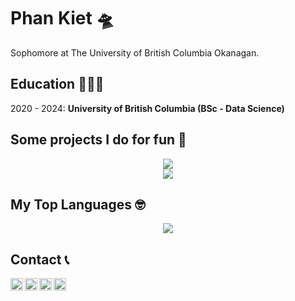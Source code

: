 Phan Kiet 🛸
=========

Sophomore at The University of British Columbia Okanagan.

Education 👨🏻‍🏫
---------
2020 - 2024: **University of British Columbia (BSc - Data Science)**

Some projects I do for fun 🔨
---------------
<div align='center'>
	<div>
		<a href="https://github.com/ketphan02/MessMessBotBot">
			<img src='https://github-readme-stats.vercel.app/api/pin/?username=ketphan02&repo=MessMessBotBot&theme=graywhite' />
		</a>
	</div>
	<div>
		<a href="https://github.com/ketphan02/PKcoin-full-version">
			<img src='https://github-readme-stats.vercel.app/api/pin/?username=ketphan02&repo=PKcoin-full-version&theme=graywhite' />
		</a>
	</div>
</div>

My Top Languages 🤓
---------------
<div align='center'>
	<a href='https://github.com/ketphan02'>
		<img src='https://github-readme-stats.vercel.app/api/top-langs/?username=anuraghazra&exclude_forks=true' />
	<a/>
</div>

Contact 📞
-------
<a href="https://github.com/ketphan02">
	<img width="20"
	     align="left"
	     alt="My GitHub profile"
	     style="background-color:white;"
	     src="https://cdn.jsdelivr.net/npm/simple-icons@v3/icons/github.svg">
</a>

<a href="https://www.linkedin.com/in/ketphan02/">
	<img width="20"
	     align="left"
	     alt="My LinkedIn profile"
	     style="background-color:white;"
	     src="https://cdn.jsdelivr.net/npm/simple-icons@v3/icons/linkedin.svg">
</a>

<a href="mailto:tuankiet.phannguyen@gmail.com">
	<img width="20" 
	     align="left"
	     alt="My Gmail"
	     style="background-color:white;"
	     src="https://cdn.jsdelivr.net/npm/simple-icons@v3/icons/gmail.svg">
</a>

<a href="mailto:tuankietvn@outlook.com">
	<img width="20"
	     align="left"
	     alt="My Outlook"
	     style="background-color:white;"
	     src="https://cdn.jsdelivr.net/npm/simple-icons@v3/icons/microsoftoutlook.svg">
</a>
